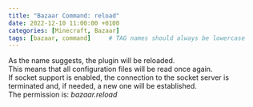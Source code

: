 ```yaml
---
title: "Bazaar Command: reload"
date: 2022-12-10 11:00:00 +0100
categories: [Minecraft, Bazaar]
tags: [bazaar, command]     # TAG names should always be lowercase
---
```


As the name suggests, the plugin will be reloaded. \
This means that all configuration files will be read once again. \
If socket support is enabled, the connection to the socket server is terminated and, if needed, a new one will be established.\
The permission is: *bazaar.reload*